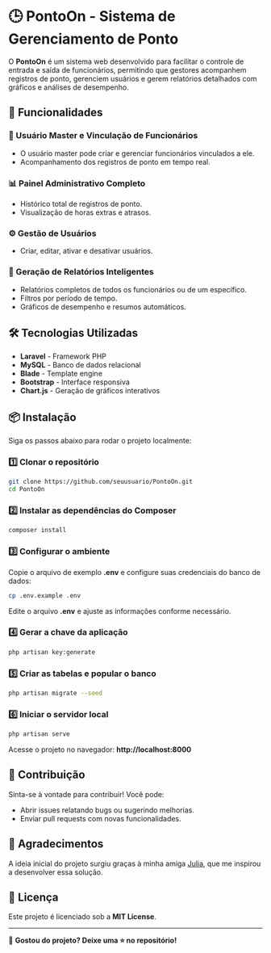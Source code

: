 # 🕒 PontoOn - Sistema de Gerenciamento de Ponto  

O **PontoOn** é um sistema web desenvolvido para facilitar o controle de entrada e saída de funcionários, permitindo que gestores acompanhem registros de ponto, gerenciem usuários e gerem relatórios detalhados com gráficos e análises de desempenho.  

## 🚀 Funcionalidades  

### 👥 Usuário Master e Vinculação de Funcionários  
- O usuário master pode criar e gerenciar funcionários vinculados a ele.  
- Acompanhamento dos registros de ponto em tempo real.  

### 📊 Painel Administrativo Completo  
- Histórico total de registros de ponto.  
- Visualização de horas extras e atrasos.  

### ⚙️ Gestão de Usuários  
- Criar, editar, ativar e desativar usuários.  

### 📅 Geração de Relatórios Inteligentes  
- Relatórios completos de todos os funcionários ou de um específico.  
- Filtros por período de tempo.  
- Gráficos de desempenho e resumos automáticos.  

## 🛠️ Tecnologias Utilizadas  

- **Laravel** - Framework PHP  
- **MySQL** - Banco de dados relacional  
- **Blade** - Template engine  
- **Bootstrap** - Interface responsiva  
- **Chart.js** - Geração de gráficos interativos  

## 📦 Instalação  

Siga os passos abaixo para rodar o projeto localmente:  

### 1️⃣ Clonar o repositório  
```bash
git clone https://github.com/seuusuario/PontoOn.git
cd PontoOn
```

### 2️⃣ Instalar as dependências do Composer  
```bash
composer install
```

### 3️⃣ Configurar o ambiente  
Copie o arquivo de exemplo **.env** e configure suas credenciais do banco de dados:  
```bash
cp .env.example .env
```

Edite o arquivo **.env** e ajuste as informações conforme necessário.  

### 4️⃣ Gerar a chave da aplicação  
```bash
php artisan key:generate
```

### 5️⃣ Criar as tabelas e popular o banco  
```bash
php artisan migrate --seed
```

### 6️⃣ Iniciar o servidor local  
```bash
php artisan serve
```

Acesse o projeto no navegador: **http://localhost:8000**  

## 👥 Contribuição  

Sinta-se à vontade para contribuir! Você pode:  
- Abrir issues relatando bugs ou sugerindo melhorias.  
- Enviar pull requests com novas funcionalidades.  

## 🙌 Agradecimentos  

A ideia inicial do projeto surgiu graças à minha amiga [Julia](https://github.com/Juliaal390), que me inspirou a desenvolver essa solução. 

## 📄 Licença  

Este projeto é licenciado sob a **MIT License**.  

---

📢 **Gostou do projeto? Deixe uma ⭐ no repositório!**  

